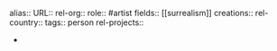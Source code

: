 alias::
URL::
rel-org::
role:: #artist
fields:: [[surrealism]]
creations::
rel-country::
tags:: person
rel-projects::

-
